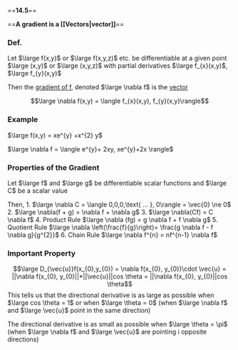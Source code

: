 ==**14.5**==

==**A gradient is a [[Vectors|vector]]**==

### Def.

Let $\large f(x,y)$ or $\large f(x,y,z)$  etc.  be differentiable at a given point $\large (x,y)$  or $\large (x,y,z)$ 
with partial derivatives $\large f_{x}(x,y)$, $\large f_{y}(x,y)$

Then the <u>gradient of f</u>, denoted $\large \nabla f$ is the <u>vector</u> 

$$\large \nabla f(x,y) = \langle f_{x}(x,y), f_{y}(x,y)\rangle$$
### Example

$\large f(x,y) = xe^{y} +x^{2} y$

$\large \nabla f = \langle e^{y}+ 2xy, xe^{y}+2x \rangle$

### Properties of the Gradient

Let $\large f$ and $\large g$ be  differentiable scalar functions and $\large C$ be a scalar value

Then,
1. 
	$\large \nabla C = \langle 0,0,0,\text{ ... }, 0\rangle = \vec{0} \ne 0$
2. 
	$\large \nabla(f + g) = \nabla f + \nabla g$
3. 
	$\large \nabla(Cf) = C \nabla f$
4.  Product Rule
	$\large \nabla (fg) = g \nabla f + f \nabla g$
5.   Quotient Rule
	$\large \nabla \left(\frac{f}{g}\right)= \frac{g \nabla f - f \nabla g}{g^{2}}$
6.  Chain Rule
	$\large \nabla f^{n} = nf^{n-1} \nabla f$

### Important Property

$$\large D_{\vec{u}}f(x_{0},y_{0}) = \nabla f(x_{0}, y_{0})\cdot \vec{u} = ||\nabla f(x_{0}, y_{0}||*||\vec{u}||cos \theta = ||\nabla f(x_{0}, y_{0}||cos \theta$$
This tells us that the directional derivative is as large as possible when $\large cos \theta = 1$ or when $\large \theta = 0$ (when $\large \nabla f$ and $\large \vec{u}$ point in the same direction)

The directional derivative is as small as possible when $\large \theta = \pi$ (when $\large \nabla f$ and $\large \vec{u}$ are pointing i opposite directions) 

